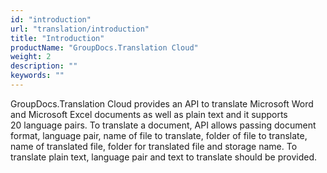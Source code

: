 ```yaml
---
id: "introduction"
url: "translation/introduction"
title: "Introduction"
productName: "GroupDocs.Translation Cloud"
weight: 2
description: ""
keywords: ""
---
```


GroupDocs.Translation Cloud provides an API to translate Microsoft Word and Microsoft Excel documents as well as plain text and it supports 20 language pairs. To translate a document, API allows passing document format, language pair, name of file to translate, folder of file to translate, name of translated file, folder for translated file and storage name. To translate plain text, language pair and text to translate should be provided.